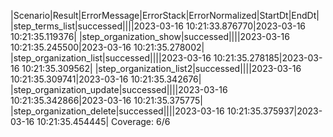 |Scenario|Result|ErrorMessage|ErrorStack|ErrorNormalized|StartDt|EndDt|
|step_terms_list|successed||||2023-03-16 10:21:33.876770|2023-03-16 10:21:35.119376|
|step_organization_show|successed||||2023-03-16 10:21:35.245500|2023-03-16 10:21:35.278002|
|step_organization_list|successed||||2023-03-16 10:21:35.278185|2023-03-16 10:21:35.309562|
|step_organization_list2|successed||||2023-03-16 10:21:35.309741|2023-03-16 10:21:35.342676|
|step_organization_update|successed||||2023-03-16 10:21:35.342866|2023-03-16 10:21:35.375775|
|step_organization_delete|successed||||2023-03-16 10:21:35.375937|2023-03-16 10:21:35.454445|
Coverage: 6/6

